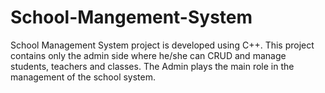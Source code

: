 # School-Mangement-System
School Management System project is developed using C++. This project contains only the admin side where he/she can CRUD and manage students, teachers and classes. The Admin plays the main role in the management of the school system.
